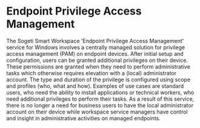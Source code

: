 # Endpoint Privilege Access Management

The Sogeti Smart Workspace 'Endpoint Privilege Access Management' service for Windows
involves a centrally managed solution for privilege access management (PAM) on endpoint 
devices. After initial setup and configuration, users can be granted additional privileges on 
their device. These permissions are granted when they need to perform administrative tasks 
which otherwise requires elevation with a (local) administrator account. The type and 
duration of the privilege is configured using scope and profiles (who, what and how). 
Examples of use cases are standard users, who need the ability to install applications or 
technical workers, who need additional privileges to perform their tasks. As a result of this 
service, there is no longer a need for business users to have the local administrator account
on their device while workspace service managers have control and insight in administrative 
activities on managed endpoints.

